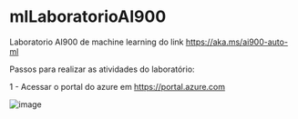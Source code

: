 # mlLaboratorioAI900
Laboratorio AI900 de machine learning do link https://aka.ms/ai900-auto-ml

Passos para realizar as atividades do laboratório:

1 - Acessar o portal do azure em https://portal.azure.com

![image](https://github.com/user-attachments/assets/7a1b8929-bf16-4060-8415-a65c7ac012b8)
